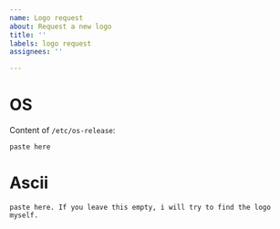 ```yaml
---
name: Logo request
about: Request a new logo
title: ''
labels: logo request
assignees: ''

---
```


# OS
Content of `/etc/os-release`:
```
paste here
```

# Ascii
```
paste here. If you leave this empty, i will try to find the logo myself.
```
